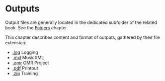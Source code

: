 # Outputs

Output files are generally located in the dedicated subfolder of the related book.
See the [Folders](/folders/README.md) chapter.

This chapter describes content and format of outputs, gathered by their file extension:
* [.log](/outputs/log.md) Logging
* [.mxl](/outputs/mxl.md) MusicXML
* [.omr](/outputs/omr.md) OMR Project
* [.pdf](/outputs/pdf.md) Printout
* [.zip](/outputs/zip.md) Training
